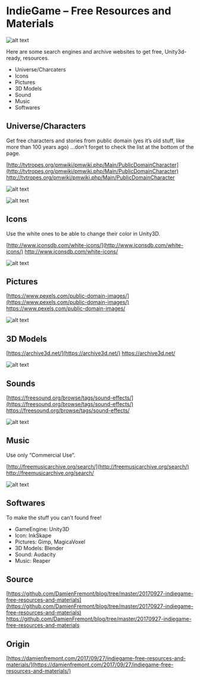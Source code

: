 IndieGame – Free Resources and Materials
======
 
![alt text](screenshots/170927164151379.png)
 
Here are some search engines and archive websites to get free, Unity3d-ready, resources.
 
* Universe/Charcaters
* Icons
* Pictures
* 3D Models
* Sound
* Music
* Softwares
 
## Universe/Characters
 
Get free characters and stories from public domain (yes it’s old stuff, like more than 100 years ago) …don’t forget to check the list at the bottom of the page.
 
[http://tvtropes.org/pmwiki/pmwiki.php/Main/PublicDomainCharacter](http://tvtropes.org/pmwiki/pmwiki.php/Main/PublicDomainCharacter)
http://tvtropes.org/pmwiki/pmwiki.php/Main/PublicDomainCharacter
 
![alt text](screenshots/170927164151573.png)
 

 
![alt text](screenshots/170927164152466.png)
 

 
## Icons
 
Use the white ones to be able to change their color in Unity3D.
 
[http://www.iconsdb.com/white-icons/](http://www.iconsdb.com/white-icons/)
http://www.iconsdb.com/white-icons/
 
![alt text](screenshots/170927164152918.png)
 

 
## Pictures
 
[https://www.pexels.com/public-domain-images/](https://www.pexels.com/public-domain-images/)
https://www.pexels.com/public-domain-images/
 
![alt text](screenshots/170927164152969.png)
 

 
## 3D Models
 
[https://archive3d.net/](https://archive3d.net/)
https://archive3d.net/
 
![alt text](screenshots/170927164154255.png)
 

 
## Sounds
 
[https://freesound.org/browse/tags/sound-effects/](https://freesound.org/browse/tags/sound-effects/)
https://freesound.org/browse/tags/sound-effects/
 
![alt text](screenshots/170927164154907.png)
 

 
## Music
 
Use only “Commercial Use”.
 
[http://freemusicarchive.org/search/](http://freemusicarchive.org/search/)
http://freemusicarchive.org/search/
 
![alt text](screenshots/170927164155175.png)
 

 
## Softwares
 
To make the stuff you can’t found free!
 
* GameEngine: Unity3D
* Icon: InkSkape
* Pictures: Gimp, MagicaVoxel
* 3D Models: Blender
* Sound: Audacity
* Music: Reaper
 
## Source
 
[https://github.com/DamienFremont/blog/tree/master/20170927-indiegame-free-resources-and-materials](https://github.com/DamienFremont/blog/tree/master/20170927-indiegame-free-resources-and-materials)
https://github.com/DamienFremont/blog/tree/master/20170927-indiegame-free-resources-and-materials
 
 
## Origin
[https://damienfremont.com/2017/09/27/indiegame-free-resources-and-materials/](https://damienfremont.com/2017/09/27/indiegame-free-resources-and-materials/)
 
